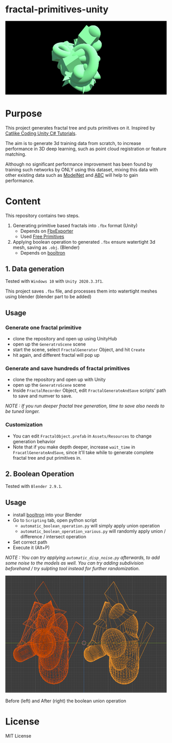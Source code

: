 # fractal-primitives-unity

![Teaser](media/fractalgeneration.gif)

# Purpose
This project generates fractal tree and puts primitives on it. Inspired by [Catlike Coding Unity C# Tutorials](https://catlikecoding.com/unity/tutorials/constructing-a-fractal/).

The aim is to generate 3d training data from scratch, to increase performance in 3D deep learning, such as point cloud registration or feature matching. 

Although no significant performance improvement has been found by training such networks by ONLY using this dataset, mixing this data with other existing data such as [ModelNet](https://modelnet.cs.princeton.edu/) and [ABC](https://deep-geometry.github.io/abc-dataset/) will help to gain performance.

# Content

This repository contains two steps.

1. Generating primitive based fractals into `.fbx` format (Unity)
    - Depends on [FbxExporter](https://github.com/unity3d-jp/FbxExporter)
    - Used [Free Primitives](https://forum.unity.com/threads/release-free-primitives.234595/#post-1557127)
1. Applying boolean operation to generated `.fbx` ensure watertight 3d mesh, saving as `.obj`. (Blender)
    - Depends on [booltron](https://github.com/mrachinskiy/booltron)

## 1. Data generation

Tested with `Windows 10` with `Unity 2020.3.3f1`.

This project saves `.fbx` file, and processes them into watertight meshes using blender (blender part to be added)

## Usage
### Generate one fractal primitive
- clone the repository and open up using UnityHub
- open up the `GeneratroScene` scene
- start the scene, select `FractalGenerator` Object, and hit `Create`
- hit again, and different fractal will pop up

### Generate and save hundreds of fractal primitives
- clone the repository and open up with Unity
- open up the `GeneratroScene` scene
- Inside `FractalRecorder` Object, edit `FractalGenerateAndSave` scripts' path to save and numver to save.

*NOTE : If you run deeper fractal tree generation, time to save also needs to be tuned longer.*

### Customization
- You can edit `FractalObject.prefab` in `Assets/Resources` to change generation behavior
- Note that if you make depth deeper, increase `wait_time` in `FracatlGenerateAndSave`, since it'll take while to generate complete fractal tree and put primitives in.

## 2. Boolean Operation

Tested with `Blender 2.9.1`.

## Usage
- install [booltron](https://github.com/mrachinskiy/booltron) into your Blender
- Go to `Scripting` tab, open python script
    - `automatic_boolean_operation.py` will simply apply union operation
    - `automatic_boolean_operation_various.py` will randomly apply union / difference / intersect operation
- Set correct path
- Execute it (Alt+P)

*NOTE : You can try applying `automatic_disp_noise.py` afterwards, to add some noise to the models as well. You can try adding subdivision beforehand / try sulpting tool instead for further randomization.*

![BeforeAfter](media/boolean_before_after.png)

Before (left) and After (right) the boolean union operation

# License
MIT License

